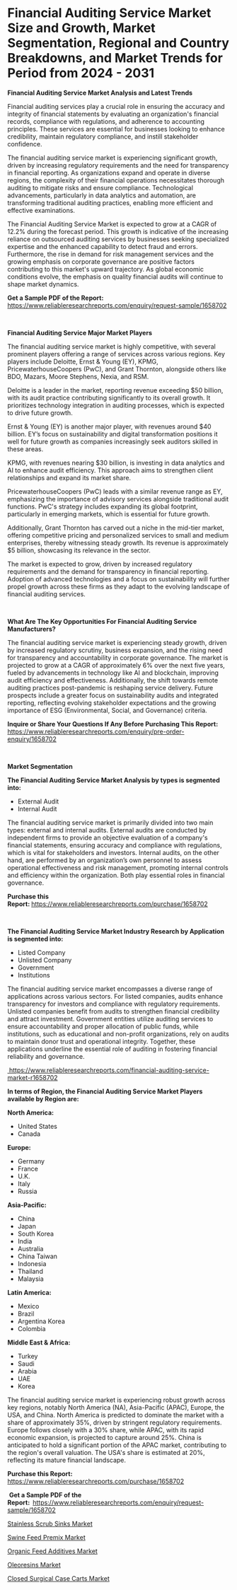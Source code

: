 <p><h1>Financial Auditing Service Market Size and Growth, Market Segmentation, Regional and Country Breakdowns, and Market Trends for Period from 2024 -  2031</h1></p><p><strong>Financial Auditing Service Market Analysis and Latest Trends</strong></p>
<p><p>Financial auditing services play a crucial role in ensuring the accuracy and integrity of financial statements by evaluating an organization's financial records, compliance with regulations, and adherence to accounting principles. These services are essential for businesses looking to enhance credibility, maintain regulatory compliance, and instill stakeholder confidence.</p><p>The financial auditing service market is experiencing significant growth, driven by increasing regulatory requirements and the need for transparency in financial reporting. As organizations expand and operate in diverse regions, the complexity of their financial operations necessitates thorough auditing to mitigate risks and ensure compliance. Technological advancements, particularly in data analytics and automation, are transforming traditional auditing practices, enabling more efficient and effective examinations.</p><p>The Financial Auditing Service Market is expected to grow at a CAGR of 12.2% during the forecast period. This growth is indicative of the increasing reliance on outsourced auditing services by businesses seeking specialized expertise and the enhanced capability to detect fraud and errors. Furthermore, the rise in demand for risk management services and the growing emphasis on corporate governance are positive factors contributing to this market's upward trajectory. As global economic conditions evolve, the emphasis on quality financial audits will continue to shape market dynamics.</p></p>
<p><strong>Get a Sample PDF of the Report:&nbsp;</strong> <a href="https://www.reliableresearchreports.com/enquiry/request-sample/1658702?utm_campaign=16&utm_medium=2&utm_source=Github&utm_content=ia&utm_term=09122024&utm_id=financial-auditing-service">https://www.reliableresearchreports.com/enquiry/request-sample/1658702</a></p>
<p>&nbsp;</p>
<p><strong>Financial Auditing Service Major Market Players</strong></p>
<p><p>The financial auditing service market is highly competitive, with several prominent players offering a range of services across various regions. Key players include Deloitte, Ernst & Young (EY), KPMG, PricewaterhouseCoopers (PwC), and Grant Thornton, alongside others like BDO, Mazars, Moore Stephens, Nexia, and RSM.</p><p>Deloitte is a leader in the market, reporting revenue exceeding $50 billion, with its audit practice contributing significantly to its overall growth. It prioritizes technology integration in auditing processes, which is expected to drive future growth.</p><p>Ernst & Young (EY) is another major player, with revenues around $40 billion. EY’s focus on sustainability and digital transformation positions it well for future growth as companies increasingly seek auditors skilled in these areas.</p><p>KPMG, with revenues nearing $30 billion, is investing in data analytics and AI to enhance audit efficiency. This approach aims to strengthen client relationships and expand its market share.</p><p>PricewaterhouseCoopers (PwC) leads with a similar revenue range as EY, emphasizing the importance of advisory services alongside traditional audit functions. PwC's strategy includes expanding its global footprint, particularly in emerging markets, which is essential for future growth.</p><p>Additionally, Grant Thornton has carved out a niche in the mid-tier market, offering competitive pricing and personalized services to small and medium enterprises, thereby witnessing steady growth. Its revenue is approximately $5 billion, showcasing its relevance in the sector.</p><p>The market is expected to grow, driven by increased regulatory requirements and the demand for transparency in financial reporting. Adoption of advanced technologies and a focus on sustainability will further propel growth across these firms as they adapt to the evolving landscape of financial auditing services.</p></p>
<p>&nbsp;</p>
<p><strong>What Are The Key Opportunities For Financial Auditing Service Manufacturers?</strong></p>
<p><p>The financial auditing service market is experiencing steady growth, driven by increased regulatory scrutiny, business expansion, and the rising need for transparency and accountability in corporate governance. The market is projected to grow at a CAGR of approximately 6% over the next five years, fueled by advancements in technology like AI and blockchain, improving audit efficiency and effectiveness. Additionally, the shift towards remote auditing practices post-pandemic is reshaping service delivery. Future prospects include a greater focus on sustainability audits and integrated reporting, reflecting evolving stakeholder expectations and the growing importance of ESG (Environmental, Social, and Governance) criteria.</p></p>
<p><strong>Inquire or Share Your Questions If Any Before Purchasing This Report:</strong> <a href="https://www.reliableresearchreports.com/enquiry/pre-order-enquiry/1658702?utm_campaign=16&utm_medium=2&utm_source=Github&utm_content=ia&utm_term=09122024&utm_id=financial-auditing-service">https://www.reliableresearchreports.com/enquiry/pre-order-enquiry/1658702</a></p>
<p>&nbsp;</p>
<p><strong>Market Segmentation</strong></p>
<p><strong>The Financial Auditing Service Market Analysis by types is segmented into:</strong></p>
<p><ul><li>External Audit</li><li>Internal Audit</li></ul></p>
<p><p>The financial auditing service market is primarily divided into two main types: external and internal audits. External audits are conducted by independent firms to provide an objective evaluation of a company's financial statements, ensuring accuracy and compliance with regulations, which is vital for stakeholders and investors. Internal audits, on the other hand, are performed by an organization’s own personnel to assess operational effectiveness and risk management, promoting internal controls and efficiency within the organization. Both play essential roles in financial governance.</p></p>
<p><strong>Purchase this Report:&nbsp;</strong><a href="https://www.reliableresearchreports.com/purchase/1658702?utm_campaign=16&utm_medium=2&utm_source=Github&utm_content=ia&utm_term=09122024&utm_id=financial-auditing-service">https://www.reliableresearchreports.com/purchase/1658702</a></p>
<p>&nbsp;</p>
<p><strong>The Financial Auditing Service Market Industry Research by Application is segmented into:</strong></p>
<p><ul><li>Listed Company</li><li>Unlisted Company</li><li>Government</li><li>Institutions</li></ul></p>
<p><p>The financial auditing service market encompasses a diverse range of applications across various sectors. For listed companies, audits enhance transparency for investors and compliance with regulatory requirements. Unlisted companies benefit from audits to strengthen financial credibility and attract investment. Government entities utilize auditing services to ensure accountability and proper allocation of public funds, while institutions, such as educational and non-profit organizations, rely on audits to maintain donor trust and operational integrity. Together, these applications underline the essential role of auditing in fostering financial reliability and governance.</p></p>
<p><a href="https://www.reliableresearchreports.com/financial-auditing-service-market-r1658702?utm_campaign=16&utm_medium=2&utm_source=Github&utm_content=ia&utm_term=09122024&utm_id=financial-auditing-service">&nbsp;https://www.reliableresearchreports.com/financial-auditing-service-market-r1658702</a></p>
<p><strong>In terms of Region, the Financial Auditing Service Market Players available by Region are:</strong></p>
<p>
    <p> <strong> North America: </strong>
        <ul>
            <li>United States</li>
            <li>Canada</li>
        </ul>
        </p> 
    <p> <strong> Europe: </strong>
        <ul>
            <li>Germany</li>
            <li>France</li>
            <li>U.K.</li>
            <li>Italy</li>
            <li>Russia</li>
        </ul>
        </p> 
    <p> <strong> Asia-Pacific: </strong>
        <ul>
            <li>China</li>
            <li>Japan</li>
            <li>South Korea</li>
            <li>India</li>
            <li>Australia</li>
            <li>China Taiwan</li>
            <li>Indonesia</li>
            <li>Thailand</li>
            <li>Malaysia</li>
        </ul>
        </p> 
    <p> <strong> Latin America: </strong>
        <ul>
            <li>Mexico</li>
            <li>Brazil</li>
            <li>Argentina Korea</li>
            <li>Colombia</li>
        </ul>
        </p> 
    <p> <strong> Middle East & Africa: </strong>
        <ul>
            <li>Turkey</li>
            <li>Saudi</li>
            <li>Arabia</li>
            <li>UAE</li>
            <li>Korea</li>
        </ul>
    </p>
    </p>
<p><p>The financial auditing service market is experiencing robust growth across key regions, notably North America (NA), Asia-Pacific (APAC), Europe, the USA, and China. North America is predicted to dominate the market with a share of approximately 35%, driven by stringent regulatory requirements. Europe follows closely with a 30% share, while APAC, with its rapid economic expansion, is projected to capture around 25%. China is anticipated to hold a significant portion of the APAC market, contributing to the region's overall valuation. The USA's share is estimated at 20%, reflecting its mature financial landscape.</p></p>
<p><strong>Purchase this Report: </strong><a href="https://www.reliableresearchreports.com/purchase/1658702?utm_campaign=16&utm_medium=2&utm_source=Github&utm_content=ia&utm_term=09122024&utm_id=financial-auditing-service">https://www.reliableresearchreports.com/purchase/1658702</a></p>
<p>&nbsp;<strong>Get a Sample PDF of the Report:&nbsp;&nbsp;</strong><a href="https://www.reliableresearchreports.com/enquiry/request-sample/1658702?utm_campaign=16&utm_medium=2&utm_source=Github&utm_content=ia&utm_term=09122024&utm_id=financial-auditing-service">https://www.reliableresearchreports.com/enquiry/request-sample/1658702</a></p>
<p><strong></strong></p>
<p><p><a href="https://github.com/YashRP12/Market-Research-Report-List-6/blob/main/stainless-scrub-sinks-market.md?utm_campaign=16&utm_medium=2&utm_source=Github&utm_content=ia&utm_term=09122024&utm_id=financial-auditing-service">Stainless Scrub Sinks Market</a></p><p><a href="https://www.linkedin.com/pulse/exploring-swine-feed-premix-market-size-share-revenue-anticipated-xrpme?utm_campaign=16&utm_medium=2&utm_source=Github&utm_content=ia&utm_term=09122024&utm_id=financial-auditing-service">Swine Feed Premix Market</a></p><p><a href="https://www.linkedin.com/pulse/comprehensive-report-organic-feed-additives-market-2024-2031-jvsqe?utm_campaign=16&utm_medium=2&utm_source=Github&utm_content=ia&utm_term=09122024&utm_id=financial-auditing-service">Organic Feed Additives Market</a></p><p><a href="https://www.linkedin.com/pulse/oleoresins-market-report-based-its-anticipated-51-cagr-forecast-t6u9e?utm_campaign=16&utm_medium=2&utm_source=Github&utm_content=ia&utm_term=09122024&utm_id=financial-auditing-service">Oleoresins Market</a></p><p><a href="https://github.com/JosephineMcguire65/Market-Research-Report-List-1/blob/main/closed-surgical-case-carts-market.md?utm_campaign=16&utm_medium=2&utm_source=Github&utm_content=ia&utm_term=09122024&utm_id=financial-auditing-service">Closed Surgical Case Carts Market</a></p></p>